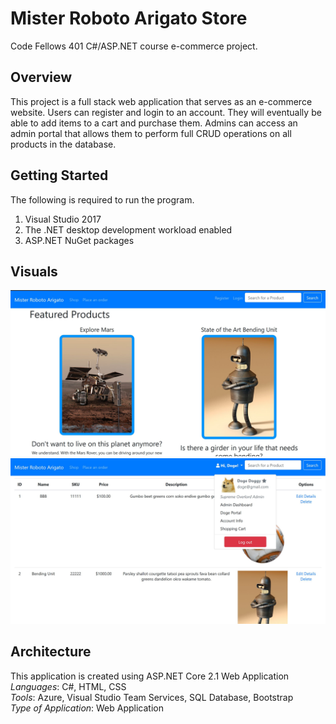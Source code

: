 # Mister Roboto Arigato Store
Code Fellows 401 C#/ASP.NET course e-commerce project.

## Overview
This project is a full stack web application that serves as an e-commerce website. 
Users can register and login to an account. They will eventually be able to add items to 
a cart and purchase them. Admins can access an admin portal that allows them to perform 
full CRUD operations on all products in the database.

## Getting Started
The following is required to run the program.
1. Visual Studio 2017 
2. The .NET desktop development workload enabled
3. ASP.NET NuGet packages

## Visuals
![MRA Store Visual 1](Screenshots/MRA-SS1.jpg)
![MRA Store Visual 2](Screenshots/MRA-SS2.jpg)

## Architecture
This application is created using ASP.NET Core 2.1 Web Application <br />
*Languages*: C#, HTML, CSS <br />
*Tools*: Azure, Visual Studio Team Services, SQL Database, Bootstrap <br />
*Type of Application*: Web Application <br />

